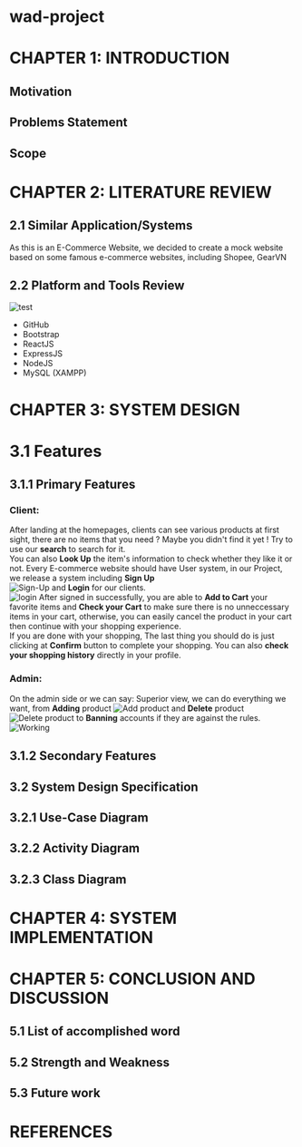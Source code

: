 # wad-project
# CHAPTER 1: INTRODUCTION
## Motivation
## Problems Statement
## Scope
# CHAPTER 2: LITERATURE REVIEW
## 2.1 Similar Application/Systems
As this is an E-Commerce Website, we decided to create a mock website based on some famous e-commerce websites, including Shopee, GearVN

## 2.2 Platform and Tools Review
![test](https://i.ibb.co/TR8LY1t/hutao-money.gif)

- GitHub
- Bootstrap
- ReactJS
- ExpressJS
- NodeJS
- MySQL (XAMPP)

# CHAPTER 3: SYSTEM DESIGN
# 3.1 Features
## 3.1.1 Primary Features
### Client:
After landing at the homepages, clients can see various products at first sight, there are no items that you need ? Maybe you didn't find it yet ! Try to use our **search** to search for it.  
You can also **Look Up** the item's information to check whether they like it or not. 
Every E-commerce website should have User system, in our Project, we release a system including **Sign Up**  
![Sign-Up](https://i.ibb.co/xfb42z6/Screenshot-2022-05-24-211343.png)
and **Login** for our clients.  
![login](https://i.ibb.co/qW235t3/login.png)
After signed in successfully, you are able to **Add to Cart** your favorite items and **Check your Cart** to make sure there is no unneccessary items in your cart, otherwise, you can easily cancel the product in your cart then continue with your shopping experience.  
If you are done with your shopping, The last thing you should do is just clicking at **Confirm** button to complete your shopping. 
You can also **check your shopping history** directly in your profile.  
### Admin:
On the admin side or we can say: Superior view, we can do everything we want, from **Adding** product
![Add product](https://i.ibb.co/SKZHtS6/addproduct.jpg)
and **Delete** product
![Delete product](https://i.ibb.co/x2ks6YS/manageproduct1.jpg) 
to **Banning** accounts if they are against the rules.  
![Working](https://i0.wp.com/nu-lite.com.au/wp-content/uploads/2018/12/Working_on_it.jpg)
## 3.1.2 Secondary Features
## 3.2 System Design Specification
## 3.2.1 Use-Case Diagram
## 3.2.2 Activity Diagram
## 3.2.3 Class Diagram
# CHAPTER 4: SYSTEM IMPLEMENTATION
# CHAPTER 5: CONCLUSION AND DISCUSSION
## 5.1 List of accomplished word
## 5.2 Strength and Weakness
## 5.3 Future work
# REFERENCES




